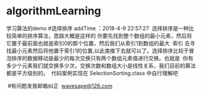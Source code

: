 # algorithmLearning
学习算法的demo
#选择排序 addTime ：2018-4-9 22:57:27 
  选择排序是一种比较简单的排序算法，思路大概是这样的 你要先找到整个数组的最小元素，然后将它置于最前面也就是索引0的那个位置，然后我们从索引1到数组的最大
  索引 去寻找最小元素然后将他置于索引1的位置,以此类推下去就可以了。选择排序比较于冒泡排序的数据移动是最少的每次交换只有两个数组元素值进行交换。也就是
  你有多少个元素我们就交换多少次，交换次数和数组大小是线性关系，我们目前的算法都是平方级别的。
  代码案例实现在 SelectionSorting.class 中自行理解吧 
  
  
  
  
  
  #有问题发我邮箱纠正  wavesape@126.com 
